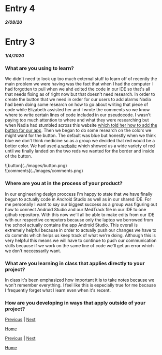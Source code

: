# Entry 4
##### 2/08/20



# Entry 3
##### 1/4/2020

<h3>What are you using to learn?</h3>
<!--Uses (and links to) multiple sources effectively, where applicable.-->


<p>
We didn't need to look up too much external stuff to learn off of recently the main problem we were having was the fact that when I had the computer I had forgotten to pull when we ahd edited the code in our IDE so that's all that needs fixing as of right now but that doesn't need research.
In order to create the button that we need in order for our users to add alarms Nadia had been doing some research on how to go about writing that piece of code while Elizabeth assisted her and I wrote the comments so we know where to write certain lines of code included in our pseudocode.
I wasn't paying too much attention to where and what they were researching but when Nadia had stumbled across this website <a href="https://developer.android.com/guide/topics/ui/controls/button#java">which told her how to add the button for our app</a>.
Then we began to do some research on the colors we might want for the button.
The default was blue but honestly when we think blue we don't think medicine so as a group we decided that red would be a better color.
We had used <a href="https://coolors.co/">a website</a>  which showed us a wide variety of red until we finally landed on the two reds we wanted for the border and inside of the button.

</p>
![button](../images/button.png) <br>
![comments](../images/comments.png)

<h3>Where are you at in the process of your product? </h3>

<!--//Effectively considers current stage in EDP, plans for next stage.
Must state “engineering design process.”-->

<p> In our engineering design proccess I'm happy to state that we have finally begun to actually code in Android Studio as well as in our shared IDE.
For me personally I want to say our biggest success as a group was figuring out how to connect Android Studio and our MedTrack file in our IDE to one github repository.
With this now we'll all be able to make edits from our IDE with our respective computers because only the laptop we borrowed from the school actually contains the app Android Studio.
This overall is extremely helpful because in order to actually push our changes we have to do commits which helps us keep track of what we're doing.
Although this is very helpful this means we will have to continue to push our communication skills because if we work on the same line of code we'll get an error which we don't neccessarily want.

</p>



<h3>What are you learning in class that applies directly to your project?
</h3>
<!--
Displays knowledge gained that applies to this entry, where applicable.-->

<p>
In class it's been emphasized how important it is to take notes because we won't remember everything.
I feel like this is especially true for me because I frequently forget what I learn even when it's recent.




</p>




<h3>How are you developing in ways that apply outside of your project?</h3>

<!--Reflects on at least two skills developed since the previous entry.-->
<!--Must state “skill/skills.”-->

<p>

</p>



[Previous](entry02.md) | [Next](entry04.md)

[Home](../README.md)



[Previous](entry03.md) | [Next](entry05.md)

[Home](../README.md)